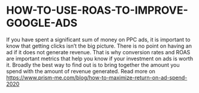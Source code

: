 # HOW-TO-USE-ROAS-TO-IMPROVE-GOOGLE-ADS
If you have spent a significant sum of money on PPC ads, it is important to know that getting clicks isn’t the big picture. There is no point on having an ad if it does not generate revenue. That is why conversion rates and ROAS are important metrics that help you know if your investment on ads is worth it. Broadly the best way to find out is to bring together the amount you spend with the amount of revenue generated. Read more on https://www.prism-me.com/blog/how-to-maximize-return-on-ad-spend-2020
